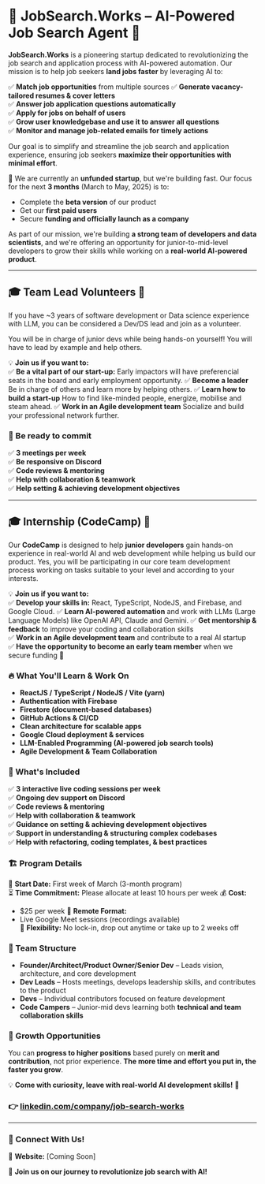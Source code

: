 # 🌟 JobSearch.Works – AI-Powered Job Search Agent 🚀  

**JobSearch.Works** is a pioneering startup dedicated to revolutionizing the job search and application process with AI-powered automation. Our mission is to help job seekers **land jobs faster** by leveraging AI to:

✅ **Match job opportunities** from multiple sources
✅ **Generate vacancy-tailored resumes & cover letters**  
✅ **Answer job application questions automatically**  
✅ **Apply for jobs on behalf of users**  
✅ **Grow user knowledgebase and use it to answer all questions**  
✅ **Monitor and manage job-related emails for timely actions**  

Our goal is to simplify and streamline the job search and application experience, ensuring job seekers **maximize their opportunities with minimal effort**.  

🚀 We are currently an **unfunded startup**, but we're building fast. Our focus for the next **3 months** (March to May, 2025) is to:  
- Complete the **beta version** of our product  
- Get our **first paid users**  
- Secure **funding and officially launch as a company**  

As part of our mission, we're building **a strong team of developers and data scientists**, and we're offering an opportunity for junior-to-mid-level developers to grow their skills while working on a **real-world AI-powered product**.  

---

## 🎓 Team Lead Volunteers 🚀  

If you have ~3 years of software development or Data science experience with LLM, you can be considered a Dev/DS lead and join as a volunteer.

You will be in charge of junior devs while being hands-on yourself! You will have to lead by example and help others.

💡 **Join us if you want to:**  
✅ **Be a vital part of our start-up:** Early impactors will have preferencial seats in the board and early employment opportunity.
✅ **Become a leader** Be in charge of others and learn more by helping others.
✅ **Learn how to build a start-up** How to find like-minded people, energize, mobilise and steam ahead.
✅ **Work in an Agile development team** Socialize and build your professional network further.

### 📌 Be ready to commit
✅ **3 meetings per week**  
✅ **Be responsive on Discord**  
✅ **Code reviews & mentoring**  
✅ **Help with collaboration & teamwork**  
✅ **Help setting & achieving development objectives**  

---

## 🎓 Internship (CodeCamp) 🚀  

Our **CodeCamp** is designed to help **junior developers** gain hands-on experience in real-world AI and web development while helping us build our product.
Yes, you will be participating in our core team development process working on tasks suitable to your level and according to your interests.

💡 **Join us if you want to:**  
✅ **Develop your skills in:** React, TypeScript, NodeJS, and Firebase, and Google Cloud.
✅ **Learn AI-powered automation** and work with LLMs (Large Language Models) like OpenAI API, Claude and Gemini.
✅ **Get mentorship & feedback** to improve your coding and collaboration skills  
✅ **Work in an Agile development team** and contribute to a real AI startup  
✅ **Have the opportunity to become an early team member** when we secure funding 🚀  

### 🔥 What You'll Learn & Work On  
- **ReactJS / TypeScript / NodeJS / Vite (yarn)**  
- **Authentication with Firebase**  
- **Firestore (document-based databases)**  
- **GitHub Actions & CI/CD**  
- **Clean architecture for scalable apps**  
- **Google Cloud deployment & services**  
- **LLM-Enabled Programming (AI-powered job search tools)**  
- **Agile Development & Team Collaboration**  

### 📌 What's Included  
✅ **3 interactive live coding sessions per week**  
✅ **Ongoing dev support on Discord**  
✅ **Code reviews & mentoring**  
✅ **Help with collaboration & teamwork**  
✅ **Guidance on setting & achieving development objectives**  
✅ **Support in understanding & structuring complex codebases**  
✅ **Help with refactoring, coding templates, & best practices**  

### 🏗️ Program Details  
📅 **Start Date:** First week of March (3-month program)  
⏳ **Time Commitment:** Please allocate at least 10 hours per week 
💰 **Cost:**  
- $25 per week
📍 **Remote Format:**  
- Live Google Meet sessions (recordings available)  
🎯 **Flexibility:** No lock-in, drop out anytime or take up to 2 weeks off  

### 🏢 Team Structure  
- **Founder/Architect/Product Owner/Senior Dev** – Leads vision, architecture, and core development  
- **Dev Leads** – Hosts meetings, develops leadership skills, and contributes to the product  
- **Devs** – Individual contributors focused on feature development  
- **Code Campers** – Junior-mid devs learning both **technical and team collaboration skills**  

### 🚀 Growth Opportunities  
You can **progress to higher positions** based purely on **merit and contribution**, not prior experience. **The more time and effort you put in, the faster you grow**.  

💡 **Come with curiosity, leave with real-world AI development skills!** 🚀  
### 👉 [linkedin.com/company/job-search-works](https://linkedin.com/company/job-search-works)

---

### 📢 Connect With Us!  
📌 **Website:** [Coming Soon]  

🚀 **Join us on our journey to revolutionize job search with AI!**  

